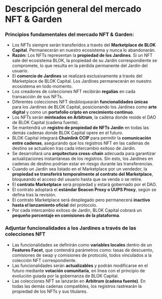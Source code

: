 # Descripción general del mercado NFT & Garden

### Principios fundamentales del mercado NFT & Garden:
* Los NFTs siempre serán transferidos a través del **Marketplace de BLOK Capital**. Permanecerán en nuestro ecosistema y nunca lo abandonarán.
* **Razón:** Los NFTs representan la **propiedad de los Jardines**. Si un NFT sale del ecosistema BLOK, la propiedad de su Jardín correspondiente se compromete, lo que resulta en la pérdida permanente del Jardín del usuario.
* El **comercio de Jardines** se realizará exclusivamente a través del Marketplace de BLOK Capital. Los Jardines permanecerán en nuestro ecosistema en todo momento.
* Los creadores de colecciones NFT recibirán **regalías** en cada transacción de sus NFTs.
* Diferentes colecciones NFT desbloquearán **funcionalidades únicas** para los Jardines de BLOK Capital, posicionando los Jardines como **arte digital** y como un **portafolio cripto en crecimiento continuo**.
* Los NFTs serán **minteados en Arbitrum**, la cadena donde reside el DAO de BLOK Capital (cadena fuente).
* Se mantendrá un **registro de propiedad de NFTs Jardín** en todas las demás cadenas donde BLOK Capital opere en el futuro.
* BLOK Capital integrará **Chainlink CCIP** para permitir la **comunicación entre cadenas**, asegurando que los registros NFT en las cadenas de destino se actualicen tras cada intercambio exitoso de Jardín.
* Se desarrollará una **arquitectura cross-chain** adecuada para garantizar actualizaciones instantáneas de los registros. Sin esto, los Jardines en cadenas de destino podrían estar en riesgo durante las transferencias.
* Cuando un Jardín sea listado en el Marketplace por un vendedor, la **propiedad se transferirá temporalmente al contrato del Marketplace**, bloqueando el acceso del usuario hasta que se venda o se retire.
* El **contrato Marketplace** será propiedad y estará gobernado por el DAO.
* El contrato adoptará el **estándar Beacon Proxy o UUPS Proxy**, según se defina tras la revisión.
* El contrato Marketplace será desplegado pero permanecerá **inactivo hasta el lanzamiento oficial** del protocolo.
* Por cada intercambio exitoso de Jardín, BLOK Capital cobrará un **pequeño porcentaje en comisiones de la plataforma**.

### Adjuntar funcionalidades a los Jardines a través de las colecciones NFT

* Las funcionalidades se definirán como **variables locales** dentro de un **Features Facet**, que contendrá parámetros como: tasas de descuento, comisiones de swap y comisiones de protocolo, todos vinculados a la colección NFT correspondiente.
* Las funcionalidades serán **actualizables** y podrán modificarse en el futuro mediante **votación comunitaria**, en línea con el principio de evolución guiada por la gobernanza de BLOK Capital.
* Las colecciones NFT se lanzarán en **Arbitrum (cadena fuente)**. En todas las demás cadenas compatibles, los registros rastrearán la propiedad de los NFTs y sus titulares.